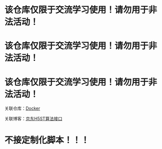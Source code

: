# 该仓库仅限于交流学习使用！请勿用于非法活动！
# 该仓库仅限于交流学习使用！请勿用于非法活动！
# 该仓库仅限于交流学习使用！请勿用于非法活动！

关联仓库：[Docker](https://hub.docker.com/r/zhx47/jd_h5st_server)

关联博客：[京东H5ST算法接口](https://blog.zhx47.top/archives/1719150000000)

# 不接定制化脚本！！！

